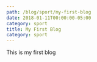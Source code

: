 ```yaml
---
path: /blog/sport/my-first-blog
date: 2018-01-11T00:00:00-05:00
category: sport
title: My First Blog
category: sport
---
```


This is my first blog
